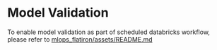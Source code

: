 # Model Validation
To enable model validation as part of scheduled databricks workflow, please refer to [mlops_flatiron/assets/README.md](../assets/README.md)
